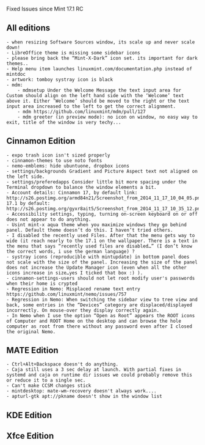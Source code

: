 Fixed Issues since Mint 17.1 RC

All editions
------------
	- when resizing Software Sources window, its scale up and never scale down!
	- LibreOffice theme is missing some sidebar icons
	- please bring back the “Mint-X-Dark” icon set. its important for dark themes..
	- Help menu item launches linuxmint.com/documentation.php instead of mintdoc
	- artwork: tomboy systray icon is black
	- mdm:
		- mdmsetup Under the Welcome Message the text input area for Custom should align on the left hand side with the ‘Welcome’ text above it. Either ‘Welcome’ should be moved to the right or the text input area increased to the left to get the correct alignment.
		- mdm https://github.com/linuxmint/mdm/pull/127
		- mdm greeter (in preview mode): no icon on window, no easy way to exit, title of the window is very techy...

Cinnamon Edition
----------------
	- expo trash icon isn't sized properly
	- cinnamon-themes to use noto fonts
	- nemo-emblems: hide ubuntuone, dropbox icons
	- settings/backgrounds Gradient and Picture Aspect text not aligned on the left side.
	- settings/preferedapps Consider little bit more spacing under the Terminal dropdown to balance the window elements a bit.
	- Account details: Cinnamon 17, by default link: http://s26.postimg.org/armd84n21/Screenshot_from_2014_11_17_10_04_05.png, 17.1 by default: http://s26.postimg.org/gyxr8ait5/Screenshot_from_2014_11_17_10_35_12.png
	- Accessibility settings, typing, turning on-screen keyboard on or off does not appear to do anything.
	- Usint mint-x aqua theme when you maximize windows they go behind panel. Default theme doesn’t do this. I haven’t tried others.
	- I disabled the recently used Files. After that the menu gets way to wide (it reach nearly to the 17.1 on the wallpaper. There is a text in the menu that says “recently used files are disabled…” (I don’t know the correct words, i use the german language)	?
	- systray icons (reproducible with mintupdate) in bottom panel does not scale with the size of the panel. Increasing the size of the panel does not increase the Update Manager icon (even when all the other icons increase in size…yes I ticked that box :) ).
	- cinnamon-settings-users should not let root modify user's passwords when their home is crypted
	- Regression in Nemo: Misplaced rename text entry https://github.com/linuxmint/nemo/issues/757
	- Regression in Nemo: When switching the sidebar view to tree view and back, some entries in the “Devices” category are displaced/displayed incorrectly. On mouse-over they display correctly again.
	- In Nemo when I use the option “Open as Root” appears the ROOT icons of Computer and ROOT Home on the desktop and can browse the hole computer as root from there without any password even after I closed the original Nemo.

MATE Edition
------------
	- Ctrl+Alt+Backspace doesn't do anything.
	- Caja still uses a 3 sec delay at launch. With partial fixes in systemd and caja on runtime dir issues we could probably remove this or reduce it to a single sec.
	- Can't make CCSM changes stick
	- mintdesktop: mate-wm-recovery doesn't always work....
	- apturl-gtk apt://pkname doesn't show in the window list

KDE Edition
-----------

Xfce Edition
------------
